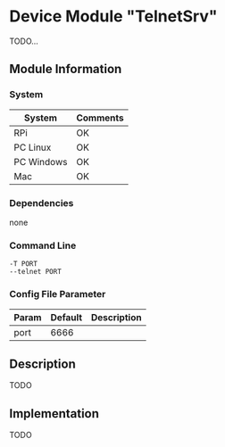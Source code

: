 # Device Module "TelnetSrv"
TODO...

## Module Information

### System

| System | Comments |
| --- | --- |
| RPi | OK
| PC Linux | OK
| PC Windows | OK
| Mac | OK

### Dependencies

none

### Command Line

    -T PORT
    --telnet PORT

### Config File Parameter

| Param | Default | Description |
| :--- | --- | :--- |
| port | 6666 |

## Description

TODO

## Implementation

TODO